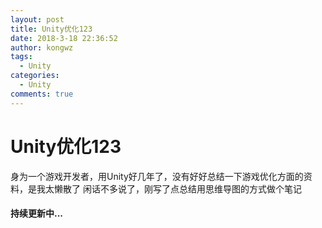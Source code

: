```yaml
---
layout: post
title: Unity优化123
date: 2018-3-18 22:36:52
author: kongwz
tags:
  - Unity
categories:
  - Unity
comments: true
---
```


# Unity优化123
身为一个游戏开发者，用Unity好几年了，没有好好总结一下游戏优化方面的资料，是我太懒散了
闲话不多说了，刚写了点总结用思维导图的方式做个笔记

#### 持续更新中...




